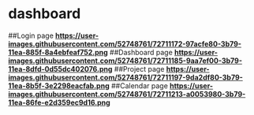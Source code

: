 # dashboard
##Login page
**https://user-images.githubusercontent.com/52748761/72711172-97acfe80-3b79-11ea-885f-8a4ebfeaf752.png**
##Dashboard page
**https://user-images.githubusercontent.com/52748761/72711185-9aa7ef00-3b79-11ea-8dfd-0d55dc402076.png**
##Project page
**https://user-images.githubusercontent.com/52748761/72711197-9da2df80-3b79-11ea-8b5f-3e2298eacfab.png**
##Calendar page
**https://user-images.githubusercontent.com/52748761/72711213-a0053980-3b79-11ea-86fe-e2d359ec9d16.png**
